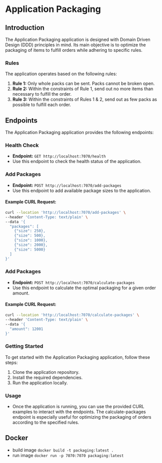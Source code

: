 # Application Packaging

## Introduction

The Application Packaging application is designed with Domain Driven Design (DDD) principles in mind. Its main objective is to optimize the packaging of items to fulfill orders while adhering to specific rules.

### Rules

The application operates based on the following rules:

1. **Rule 1:** Only whole packs can be sent. Packs cannot be broken open.
2. **Rule 2:** Within the constraints of Rule 1, send out no more items than necessary to fulfill the order.
3. **Rule 3:** Within the constraints of Rules 1 & 2, send out as few packs as possible to fulfill each order.

## Endpoints

The Application Packaging application provides the following endpoints:

### Health Check

- **Endpoint:** `GET http://localhost:7070/health`
- Use this endpoint to check the health status of the application.

### Add Packages

- **Endpoint:** `POST http://localhost:7070/add-packages`
- Use this endpoint to add available package sizes to the application.

#### Example CURL Request:

```bash
curl --location 'http://localhost:7070/add-packages' \
--header 'Content-Type: text/plain' \
--data '{
  "packages": [
    {"size": 250},
    {"size": 500},
    {"size": 1000},
    {"size": 2000},
    {"size": 5000}
  ]
}'
```
### Add Packages

- **Endpoint:** `POST http://localhost:7070/calculate-packages`
- Use this endpoint to calculate the optimal packaging for a given order amount.

#### Example CURL Request:
```bash
curl --location 'http://localhost:7070/calculate-packages' \
--header 'Content-Type: text/plain' \
--data '{
  "amount": 12001
}'
```

### Getting Started
To get started with the Application Packaging application, follow these steps:

1. Clone the application repository.
2. Install the required dependencies.
3. Run the application locally.

### Usage
- Once the application is running, you can use the provided CURL examples to interact with the endpoints. The calculate-packages endpoint is especially useful for optimizing the packaging of orders according to the specified rules.

## Docker
- build image `docker build -t packaging:latest .`
- run image `docker run -p 7070:7070 packaging:latest`
